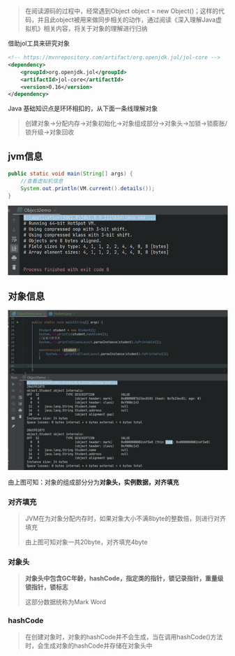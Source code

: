> 在阅读源码的过程中，经常遇到Object object = new Object()；这样的代码，并且此object被用来做同步相关的动作，通过阅读《深入理解Java虚拟机》相关内容，将关于对象的理解进行归纳

借助jol工具来研究对象

```xml
<!-- https://mvnrepository.com/artifact/org.openjdk.jol/jol-core -->
<dependency>
    <groupId>org.openjdk.jol</groupId>
    <artifactId>jol-core</artifactId>
    <version>0.16</version>
</dependency>
```

Java 基础知识点是环环相扣的，从下面一条线理解对象

> 创建对象->分配内存->对象初始化->对象组成部分->对象头->加锁->锁膨胀/锁升级->对象回收

## jvm信息

```java
public static void main(String[] args) {
    //查看虚拟机信息
    System.out.println(VM.current().details());
}
```

![JVM信息](../静态资源/JVM信息.png)

## 对象信息

![](../静态资源/对象信息.png)

由上图可知：对象的组成部分分为**对象头，实例数据，对齐填充**

### 对齐填充

> JVM在为对象分配内存时，如果对象大小不满8byte的整数倍，则进行对齐填充
>
> 由上图可知对象一共20byte，对齐填充4byte

### 对象头

> **对象头中包含GC年龄，hashCode，指定类的指针，锁记录指针，重量级锁指针，锁标志**
>
> 这部分数据统称为Mark Word



### hashCode

> 在创建对象时，对象的hashCode并不会生成，当在调用hashCode()方法时，会生成对象的hashCode并存储在对象头中







